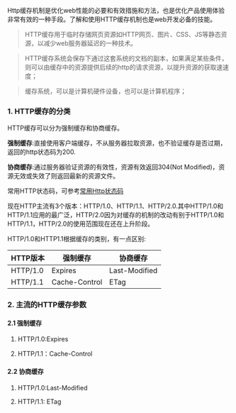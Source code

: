 Http缓存机制是优化web性能的必要和有效措施和方法，也是优化产品使用体验非常有效的一种手段。了解和使用HTTP缓存机制也是web开发必备的技能。

> HTTP缓存用于临时存储网页资源如HTTP网页、图片、CSS、JS等静态资源，以减少web服务器延迟的一种技术。

> HTTP缓存系统会保存下通过这套系统的文档的副本，如果满足某些条件，则可以由缓存中的资源提供后续的http的请求资源，以提升资源的获取速速度；

> 缓存系统，可以是计算机硬件设备，也可以是计算机程序；

### 1. HTTP缓存的分类

HTTP缓存可以分为强制缓存和协商缓存。

**强制缓存**:直接使用客户端缓存，不从服务器拉取资源，也不验证缓存是否过期，返回的http状态码为200.

**协商缓存**:通过服务器验证资源的有效性，资源有效返回304(Not Modified)，资源无效或失效了则返回最新的资源文件。

常用HTTP状态码，可参考[常用Http状态码](../../net/%E5%B8%B8%E7%94%A8HTTP%E7%8A%B6%E6%80%81%E7%A0%81.md)

现在HTTP主流有3个版本：HTTP/1.0、HTTP/1.1、HTTP/2.0.其中HTTP/1.0和HTTP/1.1应用的最广泛，HTTP/2.0因为对缓存的机制的改动有别于HTTP/1.0和HTTP/1.1，HTTP/2.0的使用范围现在还在上升阶段。

HTTP/1.0和HTTP1.1根据缓存的类别，有一点区别:

| HTTP版本 | 强制缓存      | 协商缓存      |
| -------- | ------------- | ------------- |
| HTTP/1.0 | Expires       | Last-Modified |
| HTTP/1.1 | Cache-Control | ETag           |

### 2. 主流的HTTP缓存参数

#### 2.1 强制缓存

1. HTTP/1.0:Expires

2. HTTP/1.1：Cache-Control

#### 2.2 协商缓存

1. HTTP/1.0:Last-Modified

2. HTTP/1.1: ETag